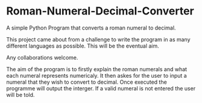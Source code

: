 # Roman-Numeral-Decimal-Converter
A simple Python Program that converts a roman numeral to decimal.

This project came about from a challenge to write the program in as many different languages as possible.
This will be the eventual aim.

Any collaborations welcome.

The aim of the program is to firstly explain the roman numerals and what each numeral represents numericaly.
It then askes for the user to input a numeral that they wish to convert to decimal.
Once executed the programme will output the interger. If a valid numeral is not entered the user will be told. 
